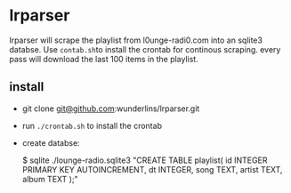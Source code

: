 # lrparser

lrparser will scrape the playlist from l0unge-radi0.com into an sqlite3 databse.
Use `contab.sh`to install the crontab for continous scraping. every pass will 
download the last 100 items in the playlist. 

## install
- git clone git@github.com:wunderlins/lrparser.git
- run `./crontab.sh` to install the crontab
- create databse:

	$ sqlite ./lounge-radio.sqlite3 "CREATE TABLE playlist(
   id INTEGER PRIMARY KEY AUTOINCREMENT,
   dt INTEGER,
   song TEXT,
   artist TEXT,
   album TEXT
	);"

